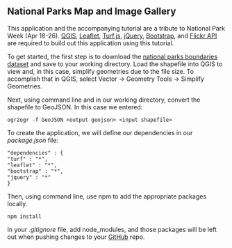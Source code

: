 ## National Parks Map and Image Gallery

This application and the accompanying tutorial are a tribute to National Park Week (Apr 18-26).  [QGIS](http://www.qgis.org/en/site/), [Leaflet](http://leafletjs.com/), [Turf.js](http://turfjs.org/), [jQuery](https://jquery.com/), [Bootstrap](http://getbootstrap.com/), and [Flickr API](https://www.flickr.com/services/api/) are required to build out this application using this tutorial.

To get started, the first step is to download the [national parks boundaries dataset](https://catalog.data.gov/dataset/national-park-boundariesf0a4c) and save to your working directory. Load the shapefile into QGIS to view and, in this case, simplify geometries due to the file size.  To accomplish that in QGIS, select Vector -> Geometry Tools -> Simplify Geometries.

Next, using command line and in our working directory, convert the shapefile to GeoJSON.  In this case we entered:

	ogr2ogr -f GeoJSON <output geojson> <input shapefile>
	
To create the application, we will define our dependencies in our *package.json* file:

	"dependencies" : {
   	"turf" : "*",
   	"leaflet" : "*",
   	"bootstrap" : "*",
   	"jquery" : "*"
  	}

Then, using command line, use npm to add the appropriate packages locally.

	npm install
	
In your *.gitignore* file, add node_modules, and those packages will be left out when pushing changes to your [GitHub](https://github.com/) repo.
	

	

	

